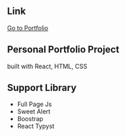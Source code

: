 ## Link

[Go to Portfolio](http://minh-ng.me)

## Personal Portfolio Project

built with React, HTML, CSS

## Support Library

-   Full Page Js
-   Sweet Alert
-   Boostrap
-   React Typyst
